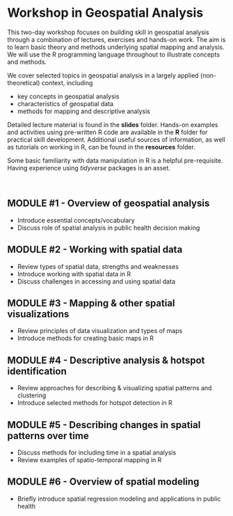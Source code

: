 
# Workshop in Geospatial Analysis

<!-- badges: start -->
<!-- badges: end -->

This two-day workshop focuses on building skill in geospatial analysis through a combination of lectures, exercises and hands-on work.  The aim is to learn basic theory and methods underlying spatial mapping and analysis.  We will use the R programming language throughout to illustrate concepts and methods.

We cover selected topics in geospatial analysis in a largely applied (non-theoretical) context, including

* key concepts in geospatial analysis
* characteristics of geospatial data
* methods for mapping and descriptive analysis

Detailed lecture material is found in the **slides** folder.  Hands-on examples and activities using pre-written R code are available in the **R** folder for practical skill development.  Additional useful sources of information, as well as tutorials on working in R, can be found in the **resources** folder.

Some basic familiarity with data manipulation in R is a helpful pre-requisite.  Having experience using *tidyverse* packages is an asset.

<br>

## MODULE #1 - Overview of geospatial analysis
* Introduce essential concepts/vocabulary
* Discuss role of spatial analysis in public health decision making 

## MODULE #2 - Working with spatial data
* Review types of spatial data, strengths and weaknesses
* Introduce working with spatial data in R
* Discuss challenges in accessing and using spatial data

## MODULE #3 - Mapping & other spatial visualizations
* Review principles of data visualization and types of maps
* Introduce methods for creating basic maps in R 

## MODULE #4 - Descriptive analysis & hotspot identification
* Review approaches for describing & visualizing spatial patterns and clustering
* Introduce selected methods for hotspot detection in R

## MODULE #5 - Describing changes in spatial patterns over time
* Discuss methods for including time in a spatial analysis
* Review examples of spatio-temporal mapping in R

## MODULE #6 - Overview of spatial modeling
* Briefly introduce spatial regression modeling and applications in public health




